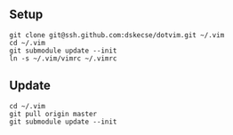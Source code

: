 ## Setup

    git clone git@ssh.github.com:dskecse/dotvim.git ~/.vim
    cd ~/.vim
    git submodule update --init
    ln -s ~/.vim/vimrc ~/.vimrc

## Update

    cd ~/.vim
    git pull origin master
    git submodule update --init
